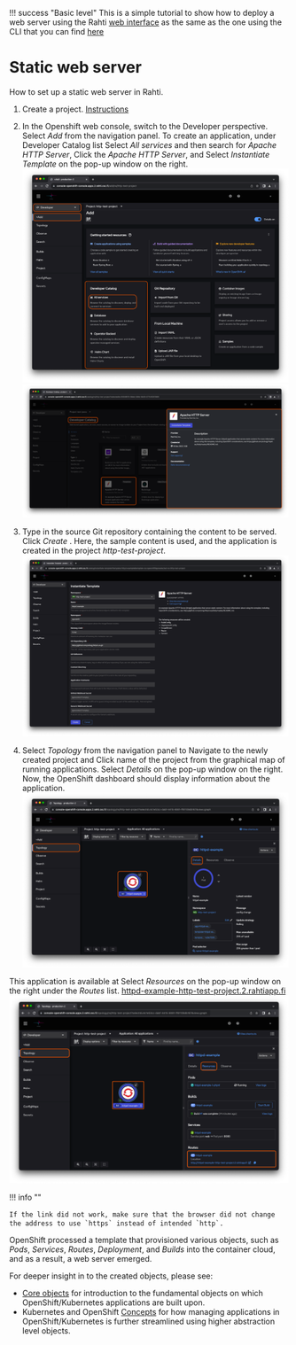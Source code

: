 !!! success "Basic level"
    This is a simple tutorial to show how to deploy a web server using the Rahti [web interface](../usage/getting_started.md) as
    the same as the one using the CLI that you can find [here](./deploy_static_webserver_cli.md)

# Static web server

How to set up a static web server in Rahti.

1. Create a project. [Instructions](../usage/projects_and_quota.md)

2. In the Openshift web console, switch to the Developer perspective. Select _Add_ from the navigation panel. To create an application, under Developer Catalog list Select _All services_ and then search for _Apache HTTP Server_, Click the _Apache HTTP Server_, and Select _Instantiate Template_ on the pop-up window on the right.
    ![Select-httpd](../../img/select-http.png)
    ![Instantiate-template](../../img/click-template.png)

3. Type in the source Git repository containing the content to be
    served. Click _Create_ . Here, the sample content is used, and the application is created in the project _http-test-project_.
    ![type-in-git](../../img/type-git.png)

4. Select _Topology_ from the navigation panel to Navigate to the newly created project and Click name of the project from the graphical map of running applications. Select _Details_ on the pop-up window on the right. Now, the OpenShift dashboard should display information about the application.
    ![new-project-deployment-config](../../img/click-deploymentConfig.png)

 This application is available at Select _Resources_ on the pop-up window on the right under the _Routes_ list.
 [httpd-example-http-test-project.2.rahtiapp.fi](http://httpd-example-http-test-project.2.rahtiapp.fi)
 ![new-app-info](../../img/new-app-info.png)

!!! info ""

    If the link did not work, make sure that the browser did not change the address to use `https` instead of intended `http`.

OpenShift processed a template that provisioned
various objects, such as _Pods_, _Services_, _Routes_, _Deployment_, and
_Builds_ into the container cloud, and as a result, a web server emerged.

For deeper insight in to the created objects, please see:

* [Core objects](deploy_static_webserver_cli.md) for introduction to the fundamental objects on
  which OpenShift/Kubernetes applications are built upon.
* Kubernetes and OpenShift [Concepts](../concepts.md) for how managing applications in
  OpenShift/Kubernetes is further streamlined using higher abstraction level objects.
